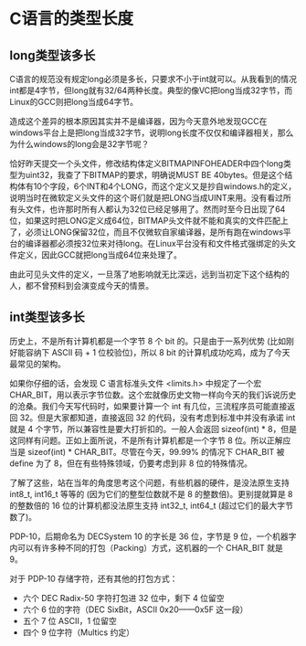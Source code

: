 # C语言的类型长度

## long类型该多长

C语言的规范没有规定long必须是多长，只要求不小于int就可以。从我看到的情况int都是4字节，但long就有32/64两种长度。典型的像VC把long当成32字节，而Linux的GCC则把long当成64字节。

造成这个差异的根本原因其实并不是编译器，因为今天意外地发现GCC在windows平台上是把long当成32字节，说明long长度不仅仅和编译器相关，那么为什么windows的long会是32字节呢？

恰好昨天提交一个头文件，修改结构体定义BITMAPINFOHEADER中四个long类型为uint32，我查了下BITMAP的要求，明确说MUST BE 40bytes。但是这个结构体有10个字段，6个INT和4个LONG，而这个定义又是抄自windows.h的定义，说明当时在微软定义头文件的这个哥们就是把LONG当成UINT来用。没有看过所有头文件，也许那时所有人都认为32位已经足够用了。然而时至今日出现了64位，如果这时把LONG定义成64位，BITMAP头文件就不能和真实的文件匹配上了，必须让LONG保留32位，而且不仅微软自家编译器，是所有跑在windows平台的编译器都必须按32位来对待long。在Linux平台没有和文件格式强绑定的头文件定义，因此GCC就把long当成64位来处理了。

由此可见头文件的定义，一旦落了地影响就无比深远，远到当初定下这个结构的人，都不曾预料到会演变成今天的情景。

## int类型该多长

历史上，不是所有计算机都是一个字节 8 个 bit 的。只是由于一系列优势 (比如刚好能容纳下 ASCII 码 + 1 位校验位)，所以 8 bit 的计算机成功吃鸡，成为了今天最常见的架构。

如果你仔细的话，会发现 C 语言标准头文件 <limits.h> 中规定了一个宏 CHAR_BIT，用以表示字节位数。这个宏就像历史文物一样向今天的我们诉说历史的沧桑。我们今天写代码时，如果要计算一个 int 有几位，三流程序员可能直接返回 32。但是大家都知道，直接返回 32 的代码，没有考虑到标准中并没有承诺 int 就是 4 个字节，所以兼容性是要大打折扣的。一般人会返回 sizeof(int) * 8，但是这同样有问题。正如上面所说，不是所有计算机都是一个字节 8 位。所以正解应当是 sizeof(int) * CHAR_BIT。尽管在今天，99.99% 的情况下 CHAR_BIT 被 define 为了 8，但在有些特殊领域，仍要考虑到非 8 位的特殊情况。

了解了这些，站在当年的角度思考这个问题，有些机器的硬件，是没法原生支持 int8_t, int16_t 等等的 (因为它们的整型位数就不是 8 的整数倍)。更别提就算是 8 的整数倍的 16 位的计算机都没法原生支持 int32_t, int64_t (超过它们的最大字节数了)。

PDP-10，后期命名为 DECSystem 10 的字长是 36 位，字节是 9 位，一个机器字内可以有许多种不同的打包（Packing）方式，这机器的一个 CHAR_BIT 就是 9。

对于 PDP-10 存储字符，还有其他的打包方式：

* 六个 DEC Radix-50 字符打包进 32 位中，剩下 4 位留空
* 六个 6 位的字符（DEC SixBit，ASCII 0x20——0x5F 这一段）
* 五个 7 位 ASCII，1 位留空
* 四个 9 位字符（Multics 约定）
